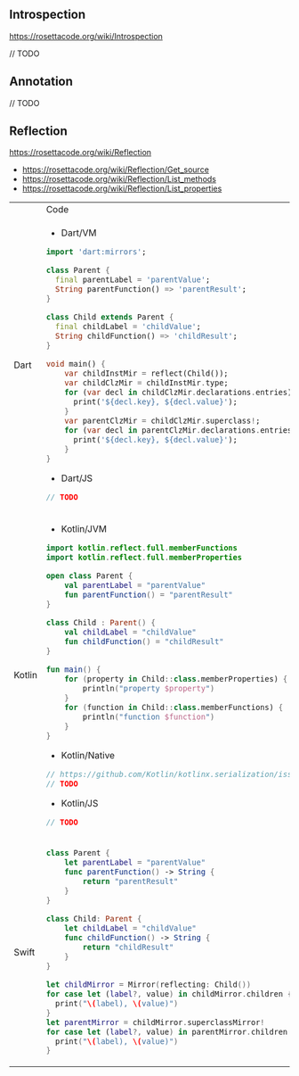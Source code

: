 Introspection
----------------------------------------------------------------

https://rosettacode.org/wiki/Introspection

// TODO

Annotation
----------------------------------------------------------------

// TODO

Reflection
----------------------------------------------------------------

https://rosettacode.org/wiki/Reflection

- https://rosettacode.org/wiki/Reflection/Get_source
- https://rosettacode.org/wiki/Reflection/List_methods
- https://rosettacode.org/wiki/Reflection/List_properties

<table>

<tr>
<td></td>
<td>Code</td>
<td>Result</td>
</tr>

<tr>
<td>Dart</td>
<td>

<!---------------- Dart ---------------->

- Dart/VM
```dart
import 'dart:mirrors';

class Parent {
  final parentLabel = 'parentValue';
  String parentFunction() => 'parentResult';
}

class Child extends Parent {
  final childLabel = 'childValue';
  String childFunction() => 'childResult';
}

void main() {
    var childInstMir = reflect(Child());
    var childClzMir = childInstMir.type;
    for (var decl in childClzMir.declarations.entries) {
      print('${decl.key}, ${decl.value}');
    }
    var parentClzMir = childClzMir.superclass!;
    for (var decl in parentClzMir.declarations.entries) {
      print('${decl.key}, ${decl.value}');
    }
}
```

- Dart/JS

```dart
// TODO
```
</td>
<td>

- Dart/VM
```
Symbol("childLabel"), VariableMirror on 'childLabel'
Symbol("childFunction"), MethodMirror on 'childFunction'
Symbol("Child"), MethodMirror on 'Child'
Symbol("parentLabel"), VariableMirror on 'parentLabel'
Symbol("parentFunction"), MethodMirror on 'parentFunction'
Symbol("Parent"), MethodMirror on 'Parent'
```

- Dart/JS
```
```
</td>
</tr>

<tr>
<td>Kotlin</td>
<td>

<!---------------- Kotlin ---------------->
- Kotlin/JVM
```kotlin
import kotlin.reflect.full.memberFunctions
import kotlin.reflect.full.memberProperties

open class Parent {
    val parentLabel = "parentValue"
    fun parentFunction() = "parentResult"
}

class Child : Parent() {
    val childLabel = "childValue"
    fun childFunction() = "childResult"
}

fun main() {
    for (property in Child::class.memberProperties) {
        println("property $property")
    }
    for (function in Child::class.memberFunctions) {
        println("function $function")
    }
}
```

- Kotlin/Native
```kotlin
// https://github.com/Kotlin/kotlinx.serialization/issues/749
// TODO
```

- Kotlin/JS
```kotlin
// TODO
```
</td>
<td>

- Kotlin/JVM
```
property val Child.childLabel: kotlin.String
property val Child.parentLabel: kotlin.String
function fun Child.childFunction(): kotlin.String
function fun Child.equals(kotlin.Any?): kotlin.Boolean
function fun Child.hashCode(): kotlin.Int
function fun Child.parentFunction(): kotlin.String
function fun Child.toString(): kotlin.String
```

- Kotlin/Native
```
```

- Kotlin/JS
```
```
</td>
</tr>

<tr>
<td>Swift</td>
<td>

<!---------------- Swift ---------------->
```swift
class Parent {
    let parentLabel = "parentValue"
    func parentFunction() -> String {
        return "parentResult"
    }
}

class Child: Parent {
    let childLabel = "childValue"
    func childFunction() -> String {
        return "childResult"
    }
}

let childMirror = Mirror(reflecting: Child())
for case let (label?, value) in childMirror.children {
  print("\(label), \(value)")
}
let parentMirror = childMirror.superclassMirror!
for case let (label?, value) in parentMirror.children {
  print("\(label), \(value)")
}
```
</td>
<td>

```
childProperty, childProperty
parentProperty, parentProperty
```
</td>
</tr>

</table>
